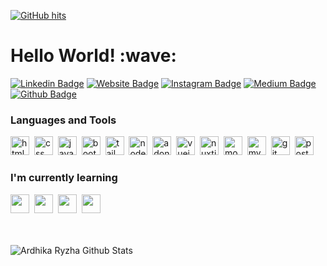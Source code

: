 <a href="https://github.com/ardhikarn/ardhikarn" target="_blank"><img alt="GitHub hits" src="https://img.shields.io/github/last-commit/ardhikarn/ardhikarn?label=profile%20updated&style=flat-square"></a>

<h1>Hello World! :wave:</h1>

[![Linkedin Badge](https://img.shields.io/badge/-LinkedIn-0e76a8?style=flat-square&logo=Linkedin&logoColor=white)](https://www.linkedin.com/in/ardhikarn/)
[![Website Badge](https://img.shields.io/badge/Website-3b5998?style=flat-square&logo=google-chrome&logoColor=white)](https://rythzid.xyz)
[![Instagram Badge](https://img.shields.io/badge/-Instagram-e4405f?style=flat-square&logo=Instagram&logoColor=white)](https://instagram.com/ardhikarn)
[![Medium Badge](https://img.shields.io/badge/Medium-12100E?style=flat-square&logo=medium&logoColor=white)](https://medium.com/ardhikarn-dev)
[![Github Badge](https://img.shields.io/badge/Github-181717?style=flat-square&logo=GitHub&logoColor=white)](https://github.com/ardhikarn)

<h3>Languages and Tools</h3>
<span><img src="https://cdn.jsdelivr.net/gh/devicons/devicon@latest/icons/html5/html5-plain.svg" alt="html" width="30px"></span>&nbsp;
<span><img src="https://cdn.jsdelivr.net/gh/devicons/devicon@latest/icons/css3/css3-plain.svg" alt="css" width="30px"></span>&nbsp;
<span><img src="https://cdn.jsdelivr.net/gh/devicons/devicon@latest/icons/javascript/javascript-original.svg" alt="javascript" width="30px"></span>&nbsp;
<span><img src="https://cdn.jsdelivr.net/gh/devicons/devicon@latest/icons/bootstrap/bootstrap-original.svg" alt="bootstrap" width="30px"></span>&nbsp;
<span><img src="https://cdn.jsdelivr.net/gh/devicons/devicon@latest/icons/tailwindcss/tailwindcss-plain.svg" alt="tailwind" width="30px"></span>&nbsp;
<span><img src="https://cdn.jsdelivr.net/gh/devicons/devicon@latest/icons/nodejs/nodejs-plain.svg" alt="nodejs" width="30px"></span>&nbsp;
<span><img src="https://cdn.jsdelivr.net/gh/devicons/devicon@latest/icons/adonisjs/adonisjs-original.svg" alt="adonisjs" width="30px"></span>&nbsp;
<span><img src="https://cdn.jsdelivr.net/gh/devicons/devicon@latest/icons/vuejs/vuejs-original.svg" alt="vuejs" width="30px"></span>&nbsp;
<span><img src="https://cdn.jsdelivr.net/gh/devicons/devicon@latest/icons/nuxtjs/nuxtjs-original.svg" alt="nuxtjs" width="30px"></span>&nbsp;
<span><img src="https://cdn.jsdelivr.net/gh/devicons/devicon@latest/icons/mongodb/mongodb-original.svg" alt="mongodb" width="30px"></span>&nbsp;
<span><img src="https://cdn.jsdelivr.net/gh/devicons/devicon@latest/icons/mysql/mysql-original.svg" alt="mysql" width="30px"></span>&nbsp;
<span><img src="https://cdn.jsdelivr.net/gh/devicons/devicon@latest/icons/git/git-original.svg" alt="git" width="30px"></span>&nbsp;
<span><img src="https://cdn.jsdelivr.net/npm/simple-icons@3.13.0/icons/postman.svg" alt="postman" width="30px"></span>&nbsp;

<h3>I'm currently learning</h3>
<span><img src="https://cdn.jsdelivr.net/gh/devicons/devicon@latest/icons/typescript/typescript-original.svg" width="30px"></span>&nbsp;
<span><img src="https://cdn.jsdelivr.net/gh/devicons/devicon@latest/icons/react/react-original.svg" width="30px"></span>&nbsp;
<span><img src="https://cdn.jsdelivr.net/gh/devicons/devicon@latest/icons/nextjs/nextjs-original.svg" width="30px"></span>&nbsp;
<span><img src="https://cdn.jsdelivr.net/gh/devicons/devicon@latest/icons/go/go-original.svg" width="30px"></span>

<br>
<br>
<br>

![Ardhika Ryzha Github Stats](https://github-readme-stats.vercel.app/api?username=ardhikarn&count_private=true&show_icons=true&theme=github_dark&include_all_commits=true)
